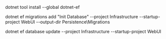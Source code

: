 dotnet tool install --global dotnet-ef

dotnet ef migrations add "Init Database" --project Infrastructure --startup-project WebUI --output-dir Persistence\Migrations

dotnet ef database update --project Infrastructure --startup-project WebUI